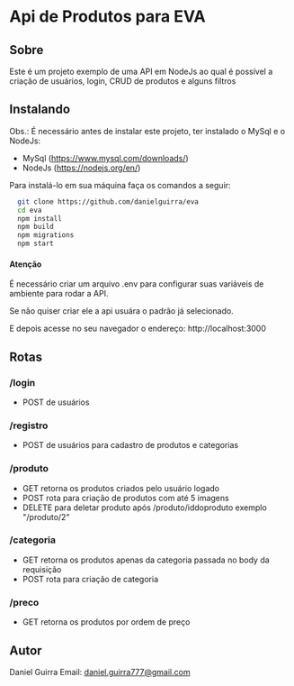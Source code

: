 # Api de Produtos para EVA

## Sobre

Este é um projeto exemplo de uma API em NodeJs ao qual é possível a criação de usuários, login, CRUD de produtos e alguns filtros

## Instalando

Obs.: É necessário antes de instalar este projeto, ter instalado o MySql e o NodeJs:

- MySql (https://www.mysql.com/downloads/)
- NodeJs (https://nodejs.org/en/)

Para instalá-lo em sua máquina faça os comandos a seguir:

```bash
  git clone https://github.com/danielguirra/eva
  cd eva
  npm install
  npm build
  npm migrations
  npm start
```

#### Atenção

É necessário criar um arquivo .env para configurar suas variáveis de ambiente para rodar a API.

Se não quiser criar ele a api usuára o padrão já selecionado.

E depois acesse no seu navegador o endereço: http://localhost:3000

## Rotas

### /login

- POST de usuários

### /registro

- POST de usuários para cadastro de produtos e categorias

### /produto

- GET retorna os produtos criados pelo usuário logado
- POST rota para criação de produtos com até 5 imagens
- DELETE para deletar produto após /produto/iddoproduto exemplo "/produto/2"

### /categoria

- GET retorna os produtos apenas da categoria passada no body da requisição
- POST rota para criação de categoria

### /preco

- GET retorna os produtos por ordem de preço

## Autor

Daniel Guirra
Email: <daniel.guirra777@gmail.com>
